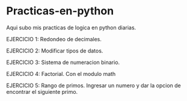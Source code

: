 # Practicas-en-python
Aqui  subo mis practicas de logica en python diarias.

EJERCICIO 1: Redondeo de decimales.

EJERCICIO 2: Modificar tipos de datos.

EJERCICIO 3: Sistema de numeracion binario.

EJERCICIO 4: Factorial.
             Con el modulo math

EJERCICIO 5: Rango de primos.
             Ingresar un numero y dar la opcion de encontrar el siguiente primo.


